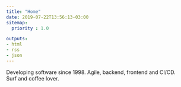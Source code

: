 ```yaml
---
title: "Home"
date: 2019-07-22T13:56:13-03:00
sitemap:
  priority : 1.0

outputs:
- html
- rss
- json
---
```


Developing software since 1998. Agile, backend, frontend and CI/CD.  
Surf and coffee lover.
